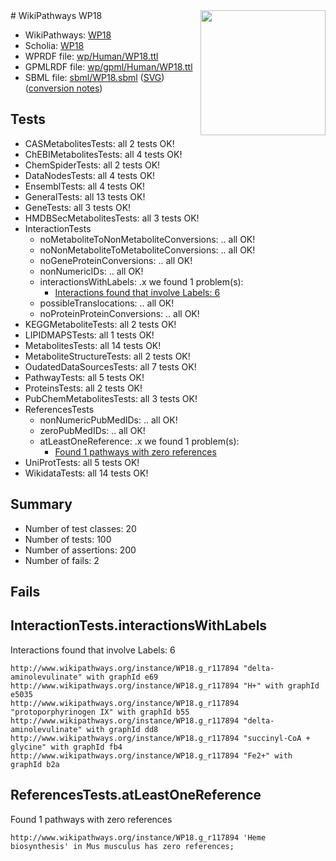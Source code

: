 <img style="float: right; width: 200px" src="../logo.png" />
# WikiPathways WP18

* WikiPathways: [WP18](https://identifiers.org/wikipathways:WP18)
* Scholia: [WP18](https://scholia.toolforge.org/wikipathways/WP18)
* WPRDF file: [wp/Human/WP18.ttl](../wp/Human/WP18.ttl)
* GPMLRDF file: [wp/gpml/Human/WP18.ttl](../wp/gpml/Human/WP18.ttl)
* SBML file: [sbml/WP18.sbml](../sbml/WP18.sbml) ([SVG](../sbml/WP18.svg)) ([conversion notes](../sbml/WP18.txt))

## Tests
* CASMetabolitesTests: all 2 tests OK!
* ChEBIMetabolitesTests: all 4 tests OK!
* ChemSpiderTests: all 2 tests OK!
* DataNodesTests: all 4 tests OK!
* EnsemblTests: all 4 tests OK!
* GeneralTests: all 13 tests OK!
* GeneTests: all 3 tests OK!
* HMDBSecMetabolitesTests: all 3 tests OK!
* InteractionTests
    * noMetaboliteToNonMetaboliteConversions: .. all OK!
    * noNonMetaboliteToMetaboliteConversions: .. all OK!
    * noGeneProteinConversions: .. all OK!
    * nonNumericIDs: .. all OK!
    * interactionsWithLabels: .x we found 1 problem(s):
        * [Interactions found that involve Labels: 6](#630d267d)
    * possibleTranslocations: .. all OK!
    * noProteinProteinConversions: .. all OK!
* KEGGMetaboliteTests: all 2 tests OK!
* LIPIDMAPSTests: all 1 tests OK!
* MetabolitesTests: all 14 tests OK!
* MetaboliteStructureTests: all 2 tests OK!
* OudatedDataSourcesTests: all 7 tests OK!
* PathwayTests: all 5 tests OK!
* ProteinsTests: all 2 tests OK!
* PubChemMetabolitesTests: all 3 tests OK!
* ReferencesTests
    * nonNumericPubMedIDs: .. all OK!
    * zeroPubMedIDs: .. all OK!
    * atLeastOneReference: .x we found 1 problem(s):
        * [Found 1 pathways with zero references](#35eb778e)
* UniProtTests: all 5 tests OK!
* WikidataTests: all 14 tests OK!


## Summary

* Number of test classes: 20
* Number of tests: 100
* Number of assertions: 200
* Number of fails: 2

## Fails

<a name="630d267d" />

## InteractionTests.interactionsWithLabels

Interactions found that involve Labels: 6
```
http://www.wikipathways.org/instance/WP18.g_r117894 "delta-aminolevulinate" with graphId e69
http://www.wikipathways.org/instance/WP18.g_r117894 "H+" with graphId e5035
http://www.wikipathways.org/instance/WP18.g_r117894 "protoporphyrinogen IX" with graphId b55
http://www.wikipathways.org/instance/WP18.g_r117894 "delta-aminolevulinate" with graphId dd8
http://www.wikipathways.org/instance/WP18.g_r117894 "succinyl-CoA + glycine" with graphId fb4
http://www.wikipathways.org/instance/WP18.g_r117894 "Fe2+" with graphId b2a
```

<a name="35eb778e" />

## ReferencesTests.atLeastOneReference

Found 1 pathways with zero references
```
http://www.wikipathways.org/instance/WP18.g_r117894 'Heme biosynthesis' in Mus musculus has zero references; 
```

